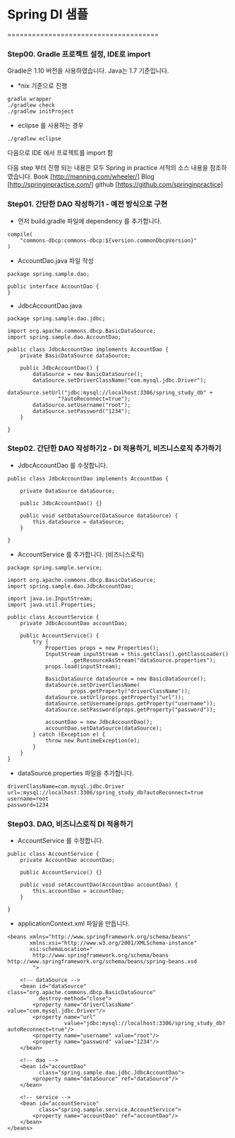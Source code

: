 # Spring DI 샘플


=====================================

### Step00. Gradle 프로젝트 설정, IDE로 import
Gradle은 1.10 버전을 사용하였습니다.
Java는 1.7 기준입니다.


* *nix 기준으로 진행
```
gradle wrapper
./gradlew check
./gradlew initProject
```

* eclipse 를 사용하는 경우
```
./gradlew eclipse
```
다음으로 IDE 에서 프로젝트를 import 함

다음 step 부터 진행 되는 내용은 모두 Spring in practice 서적의 소스 내용을 참조하였습니다.
Book [http://manning.com/wheeler/]
Blog [http://springinpractice.com/]
github [https://github.com/springinpractice]


### Step01. 간단한 DAO 작성하기1 - 예전 방식으로 구현

* 먼저 build.gradle 파일에 dependency 를 추가합니다.
```
compile(
    "commons-dbcp:commons-dbcp:${version.commonDbcpVersion}"
)
```

* AccountDao.java 파일 작성
```
package spring.sample.dao;

public interface AccountDao {
}
```

* JdbcAccountDao.java
```
package spring.sample.dao.jdbc;

import org.apache.commons.dbcp.BasicDataSource;
import spring.sample.dao.AccountDao;

public class JdbcAccountDao implements AccountDao {
    private BasicDataSource dataSource;

    public JdbcAccountDao() {
        dataSource = new BasicDataSource();
        dataSource.setDriverClassName("com.mysql.jdbc.Driver");
        dataSource.setUrl("jdbc:mysql://localhost:3306/spring_study_db" +
                "?autoReconnect=true");
        dataSource.setUsername("root");
        dataSource.setPassword("1234");
    }

}
```


### Step02. 간단한 DAO 작성하기2 - DI 적용하기, 비즈니스로직 추가하기

* JdbcAccountDao 를 수정합니다.
```
public class JdbcAccountDao implements AccountDao {

    private DataSource dataSource;

    public JdbcAccountDao() {}

    public void setDataSource(DataSource dataSource) {
        this.dataSource = dataSource;
    }

}
```

* AccountService 를 추가합니다. (비즈니스로직)
```
package spring.sample.service;

import org.apache.commons.dbcp.BasicDataSource;
import spring.sample.dao.JdbcAccountDao;

import java.io.InputStream;
import java.util.Properties;

public class AccountService {
    private JdbcAccountDao accountDao;

    public AccountService() {
        try {
            Properties props = new Properties();
            InputStream inputStream = this.getClass().getClassLoader()
                    .getResourceAsStream("dataSource.properties");
            props.load(inputStream);

            BasicDataSource dataSource = new BasicDataSource();
            dataSource.setDriverClassName(
                    props.getProperty("driverClassName"));
            dataSource.setUrl(props.getProperty("url"));
            dataSource.setUsername(props.getProperty("username"));
            dataSource.setPassword(props.getProperty("password"));

            accountDao = new JdbcAccountDao();
            accountDao.setDataSource(dataSource);
        } catch (Exception e) {
            throw new RuntimeException(e);
        }
    }
}
```

* dataSource.properties 파일을 추가합니다.
```
driverClassName=com.mysql.jdbc.Driver
url=:mysql://localhost:3306/spring_study_db?autoReconnect=true
username=root
password=1234
```


### Step03. DAO, 비즈니스로직 DI 적용하기

* AccountService 를 수정합니다.
```
public class AccountService {
    private AccountDao accountDao;

    public AccountService() {}

    public void setAccountDao(AccountDao accountDao) {
        this.accountDao = accountDao;
    }

}
```

* applicationContext.xml 파일을 만듭니다.
```
<beans xmlns="http://www.springframework.org/schema/beans"
       xmlns:xsi="http://www.w3.org/2001/XMLSchema-instance"
       xsi:schemaLocation="
        http://www.springframework.org/schema/beans http://www.springframework.org/schema/beans/spring-beans.xsd
        ">

    <!-- dataSource -->
    <bean id="dataSource" class="org.apache.commons.dbcp.BasicDataSource"
          destroy-method="close">
        <property name="driverClassName" value="com.mysql.jdbc.Driver"/>
        <property name="url"
                  value="jdbc:mysql://localhost:3306/spring_study_db?autoReconnect=true"/>
        <property name="username" value="root"/>
        <property name="password" value="1234"/>
    </bean>

    <!-- dao -->
    <bean id="accountDao"
          class="spring.sample.dao.jdbc.JdbcAccountDao">
        <property name="dataSource" ref="dataSource"/>
    </bean>

    <!-- service -->
    <bean id="accountService"
          class="spring.sample.service.AccountService">
        <property name="accountDao" ref="accountDao"/>
    </bean>
</beans>
```
